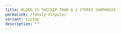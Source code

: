```yaml
---
title: BLOOD IS THICKER THAN A 2 STOREY SHOPHOUSE
permalink: /family-dispute/
variant: tiptap
description: ""
---
```

